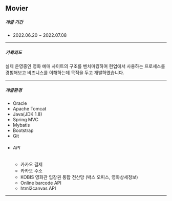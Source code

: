 <h2>Movier</h2>
<h5>개발 기간</h5>
<ul>
	<li><time>2022.06.20 ~ 2022.07.08</time></li>
</ul>
<hr>

<h5>기획의도</h5>
<p>
	실제 운영중인 영화 예매 사이트의 구조를 벤치마킹하여 현업에서 사용하는 프로세스를 경험해보고 비즈니스를 이해하는데 목적을 두고 개발하였습니다.
</p>

<hr>

<h5>개발환경</h5>
<ul>
	<li>Oracle</li>
	<li>Apache Tomcat</li>
	<li>Java(JDK 1.8)</li>
	<li>Spring MVC</li>
	<li>Mybatis</li>
	<li>Bootstrap</li>
	<li>Git</li>
	<li>
		<h6>API</h6>
		<ul>
			<li>카카오 결제</li>
			<li>카카오 주소</li>
			<li>KOBIS 영화관 입장권 통합 전산망 (박스 오피스, 영화상세정보)</li>
			<li>Online barcode API</li>
			<li>html2canvas API</li>
		</ul>
	</li>
</ul>

<hr>
<h5></h5>
